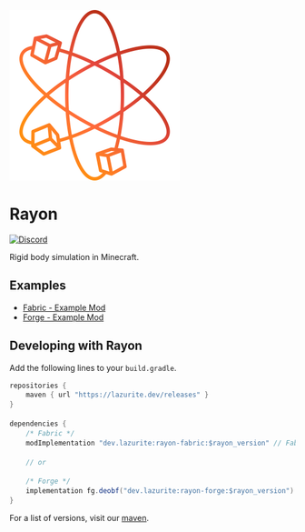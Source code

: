 ![](common/src/main/resources/icon.png)

# Rayon
[![Discord](https://discordapp.com/api/guilds/719662192601071747/widget.png?style=shield)](https://discord.gg/NNPPHN7b3P)

Rigid body simulation in Minecraft.

## Examples
* [Fabric - Example Mod](https://github.com/LazuriteMC/Rayon-Example-Mod-Fabric)
* [Forge - Example Mod](https://github.com/LazuriteMC/Rayon-Example-Mod-Forge)

## Developing with Rayon
Add the following lines to your `build.gradle`.
```java
repositories {
    maven { url "https://lazurite.dev/releases" }
}

dependencies {
    /* Fabric */
    modImplementation "dev.lazurite:rayon-fabric:$rayon_version" // Fabric Only
    
    // or
    
    /* Forge */
    implementation fg.deobf("dev.lazurite:rayon-forge:$rayon_version")
}
```

For a list of versions, visit our [maven](https://lazurite.dev/maven/releases/dev/lazurite/rayon-fabric).